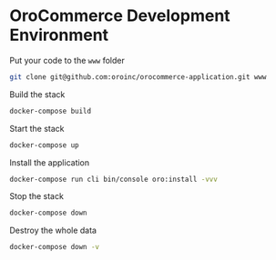 # OroCommerce Development Environment

Put your code to the `www` folder
```bash
git clone git@github.com:oroinc/orocommerce-application.git www
```

Build the stack
```bash
docker-compose build
```

Start the stack
```bash
docker-compose up
```

Install the application
```bash
docker-compose run cli bin/console oro:install -vvv
```

Stop the stack
```bash
docker-compose down
```

Destroy the whole data
```bash
docker-compose down -v
```
